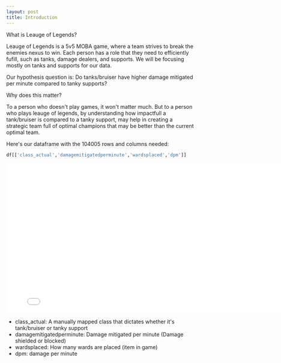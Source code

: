 ```yaml
---
layout: post
title: Introduction
---
```


What is Leauge of Legends?

Leauge of Legends is a 5v5 MOBA game, where a team strives to break the enemies nexus to win. Each person has
a role that they need to efficiently fufill, such as tanks, damage dealers, and supports. We will be focusing
mostly on tanks and supports for our data.

Our hypothesis question is: Do tanks/bruiser have higher damage mitigated per minute compared to tanky supports?

Why does this matter?

To a person who doesn't play games, it won't matter much. But to a person who plays leauge of legends, by understanding
how impactfull a tank/bruiser is compared to a tanky support, may help in creating a strategic team full of optimal
champions that may be better than the current optimal team.


Here's our dataframe with the 104005 rows and columns needed:

```py
df[['class_actual','damagemitigatedperminute','wardsplaced','dpm']]
```

<iframe src="{{ site.url }}{{ site.baseurl }}/assets/filtered.html" width=800 height=400 frameBorder=0></iframe>


* class_actual: A manually mapped class that dictates whether it's tank/bruiser or tanky support
* damagemitigatedperminute: Damage mitigated per minute (Damage shielded or blocked)
* wardsplaced: How many wards are placed (item in game)
* dpm: damage per minute